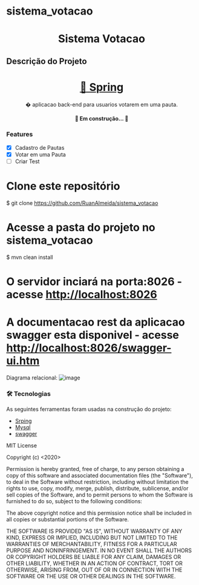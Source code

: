 # sistema_votacao
<h1 align="center">Sistema Votacao</h1>

## Descrição do Projeto

<h1 align="center">
    <a href="https://spring.io//">🔗 Spring</a>
</h1>
<p align="center">� aplicacao back-end para usuarios votarem em uma pauta.</p>


<h4 align="center"> 
	🚧  Em construção...  🚧
</h4>

### Features

- [x] Cadastro de Pautas
- [x] Votar em uma Pauta
- [ ] Criar Test

# Clone este repositório
$ git clone <https://github.com/RuanAlmeida/sistema_votacao>

# Acesse a pasta do projeto no sistema_votacao
$ mvn clean install

# O servidor inciará na porta:8026 - acesse <http://localhost:8026>

# A documentacao rest da aplicacao swagger esta disponivel - acesse <http://localhost:8026/swagger-ui.htm>

Diagrama relacional:
![image](https://user-images.githubusercontent.com/13227913/119141979-51d9a200-ba1c-11eb-9e86-809b621c98a5.png)


### 🛠 Tecnologias

As seguintes ferramentas foram usadas na construção do projeto:

- [Srping](https://spring.io/)
- [Mysql](https://pt-br.reactjs.org/)
- [swagger](https://swagger.io/)



MIT License

Copyright (c) <2020> <Ruan Silva>

Permission is hereby granted, free of charge, to any person obtaining a copy
of this software and associated documentation files (the "Software"), to deal
in the Software without restriction, including without limitation the rights
to use, copy, modify, merge, publish, distribute, sublicense, and/or sell
copies of the Software, and to permit persons to whom the Software is
furnished to do so, subject to the following conditions:

The above copyright notice and this permission notice shall be included in all
copies or substantial portions of the Software.

THE SOFTWARE IS PROVIDED "AS IS", WITHOUT WARRANTY OF ANY KIND, EXPRESS OR
IMPLIED, INCLUDING BUT NOT LIMITED TO THE WARRANTIES OF MERCHANTABILITY,
FITNESS FOR A PARTICULAR PURPOSE AND NONINFRINGEMENT. IN NO EVENT SHALL THE
AUTHORS OR COPYRIGHT HOLDERS BE LIABLE FOR ANY CLAIM, DAMAGES OR OTHER
LIABILITY, WHETHER IN AN ACTION OF CONTRACT, TORT OR OTHERWISE, ARISING FROM,
OUT OF OR IN CONNECTION WITH THE SOFTWARE OR THE USE OR OTHER DEALINGS IN THE
SOFTWARE.
